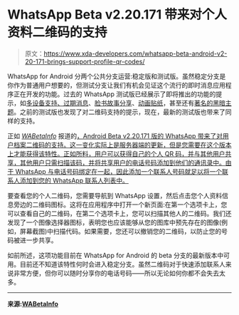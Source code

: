 # WhatsApp Beta v2.20.171 带来对个人资料二维码的支持

> 原文：<https://www.xda-developers.com/whatsapp-beta-android-v2-20-171-brings-support-profile-qr-codes/>

WhatsApp for Android 分两个公共分支运营:稳定版和测试版。虽然稳定分支是你作为普通用户想要的，但测试分支让我们有机会见证这个流行的即时消息应用程序正在开发的功能。过去的 WhatsApp 测试版已经展示了即将推出的功能的提示，如[多设备支持、过期消息](https://www.xda-developers.com/whatsapp-beta-v2-20-110-upcoming-multi-device-support-expiring-messages/)、[脸书故事分享](https://www.xda-developers.com/whatsapp-beta-2-19-151-android-qr-code-facebook-stories/)、[动画贴纸](https://www.xda-developers.com/whatsapp-beta-is-animated-stickers-replaces-official-emoji/)，甚至还有[著名的黑暗主题](https://www.xda-developers.com/latest-whatsapp-beta-adds-dark-theme/)。之前的测试版也发现了对二维码支持的提示，现在，最新的测试版也带来了同样的支持。

正如 *[WABetaInfo](https://wabetainfo.com/whatsapp-beta-for-android-2-20-171-whats-new/)* 报道的[，Android Beta v2.20.171 版的 WhatsApp 带来了对用户档案二维码的支持。这一变化实际上是服务器端的更新，但是您需要在这个版本上才能获得该特性。正如所料，用户可以获得自己的个人 QR 码，并与其他用户共享，其他用户只需扫描该码，并将共享用户的电话号码添加到他们的通讯录中。由于 WhatsApp 与电话号码绑定在一起，因此添加一个联系人号码就足以将一个联系人添加到您的 WhatsApp 联系人列表中。](https://wabetainfo.com/whatsapp-beta-for-android-2-20-171-whats-new/)

要查看您的个人二维码，您需要导航到 WhatsApp 设置，然后点击您个人资料信息旁边的二维码图标。这将在应用程序中打开一个新页面:在第一个选项卡上，您可以查看自己的二维码，在第二个选项卡上，您可以扫描其他人的二维码。我们还发现了一个图像选择器图标，表明您也应该能够从您的图库中预先存在的图像(例如，屏幕截图)中扫描代码。如果需要，您还可以撤销您的二维码，以防止您的号码被进一步共享。

如前所述，这项功能目前在 WhatsApp for Android 的 beta 分支的最新版本中可用。目前还不知道该特性何时会进入稳定分支。虽然二维码对于快速添加联系人来说非常方便，但你可以随时分享你的电话号码——所以无论如何你都不会失去太多。

* * *

**来源:[WABetaInfo](https://wabetainfo.com/whatsapp-beta-for-android-2-20-171-whats-new/)**